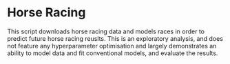# Horse Racing
This script downloads horse racing data and models races in order to predict future horse racing reuslts. This is an exploratory analysis, and does not feature any hyperparameter optimisation and largely demonstrates an ability to model data and fit conventional models, and evaluate the results.
